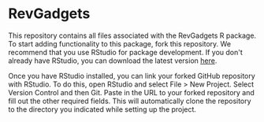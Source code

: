 # RevGadgets 

This repository contains all files associated with the RevGadgets R package. To start adding functionality to this package, fork this repository. We recommend that you use RStudio for package development. If you don't already have RStudio, you can download the latest version [here](https://www.rstudio.com/products/rstudio/download/). 

Once you have RStudio installed, you can link your forked GitHub repository with RStudio. To do this, open RStudio and select File > New Project. Select Version Control and then Git. Paste in the URL to your forked repository and fill out the other required fields. This will automatically clone the repository to the directory you indicated while setting up the project. 

